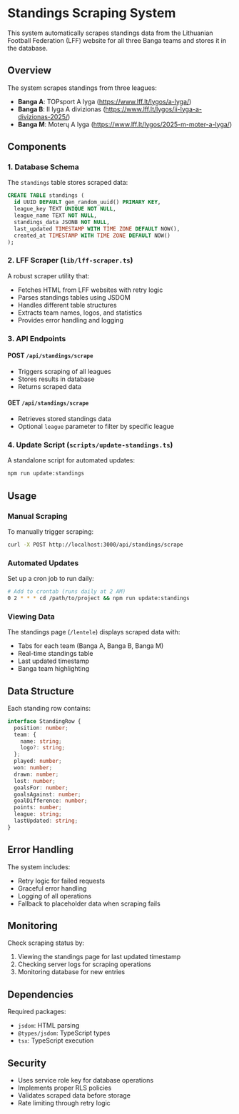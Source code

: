 # Standings Scraping System

This system automatically scrapes standings data from the Lithuanian Football
Federation (LFF) website for all three Banga teams and stores it in the
database.

## Overview

The system scrapes standings from three leagues:

- **Banga A**: TOPsport A lyga (https://www.lff.lt/lygos/a-lyga/)
- **Banga B**: II lyga A divizionas
  (https://www.lff.lt/lygos/ii-lyga-a-divizionas-2025/)
- **Banga M**: Moterų A lyga (https://www.lff.lt/lygos/2025-m-moter-a-lyga/)

## Components

### 1. Database Schema

The `standings` table stores scraped data:

```sql
CREATE TABLE standings (
  id UUID DEFAULT gen_random_uuid() PRIMARY KEY,
  league_key TEXT UNIQUE NOT NULL,
  league_name TEXT NOT NULL,
  standings_data JSONB NOT NULL,
  last_updated TIMESTAMP WITH TIME ZONE DEFAULT NOW(),
  created_at TIMESTAMP WITH TIME ZONE DEFAULT NOW()
);
```

### 2. LFF Scraper (`lib/lff-scraper.ts`)

A robust scraper utility that:

- Fetches HTML from LFF websites with retry logic
- Parses standings tables using JSDOM
- Handles different table structures
- Extracts team names, logos, and statistics
- Provides error handling and logging

### 3. API Endpoints

#### POST `/api/standings/scrape`

- Triggers scraping of all leagues
- Stores results in database
- Returns scraped data

#### GET `/api/standings/scrape`

- Retrieves stored standings data
- Optional `league` parameter to filter by specific league

### 4. Update Script (`scripts/update-standings.ts`)

A standalone script for automated updates:

```bash
npm run update:standings
```

## Usage

### Manual Scraping

To manually trigger scraping:

```bash
curl -X POST http://localhost:3000/api/standings/scrape
```

### Automated Updates

Set up a cron job to run daily:

```bash
# Add to crontab (runs daily at 2 AM)
0 2 * * * cd /path/to/project && npm run update:standings
```

### Viewing Data

The standings page (`/lentele`) displays scraped data with:

- Tabs for each team (Banga A, Banga B, Banga M)
- Real-time standings table
- Last updated timestamp
- Banga team highlighting

## Data Structure

Each standing row contains:

```typescript
interface StandingRow {
  position: number;
  team: {
    name: string;
    logo?: string;
  };
  played: number;
  won: number;
  drawn: number;
  lost: number;
  goalsFor: number;
  goalsAgainst: number;
  goalDifference: number;
  points: number;
  league: string;
  lastUpdated: string;
}
```

## Error Handling

The system includes:

- Retry logic for failed requests
- Graceful error handling
- Logging of all operations
- Fallback to placeholder data when scraping fails

## Monitoring

Check scraping status by:

1. Viewing the standings page for last updated timestamp
2. Checking server logs for scraping operations
3. Monitoring database for new entries

## Dependencies

Required packages:

- `jsdom`: HTML parsing
- `@types/jsdom`: TypeScript types
- `tsx`: TypeScript execution

## Security

- Uses service role key for database operations
- Implements proper RLS policies
- Validates scraped data before storage
- Rate limiting through retry logic
